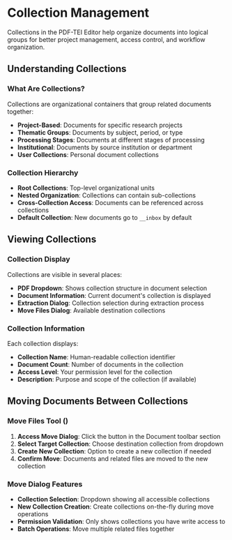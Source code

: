 # Collection Management

Collections in the PDF-TEI Editor help organize documents into logical groups for better project management, access control, and workflow organization.

## Understanding Collections

### What Are Collections?
Collections are organizational containers that group related documents together:
- **Project-Based**: Documents for specific research projects
- **Thematic Groups**: Documents by subject, period, or type
- **Processing Stages**: Documents at different stages of processing
- **Institutional**: Documents by source institution or department
- **User Collections**: Personal document collections

### Collection Hierarchy
- **Root Collections**: Top-level organizational units
- **Nested Organization**: Collections can contain sub-collections
- **Cross-Collection Access**: Documents can be referenced across collections
- **Default Collection**: New documents go to `__inbox` by default

## Viewing Collections

### Collection Display
Collections are visible in several places:
- **PDF Dropdown**: Shows collection structure in document selection
- **Document Information**: Current document's collection is displayed
- **Extraction Dialog**: Collection selection during extraction process
- **Move Files Dialog**: Available destination collections

### Collection Information
Each collection displays:
- **Collection Name**: Human-readable collection identifier
- **Document Count**: Number of documents in the collection
- **Access Level**: Your permission level for the collection
- **Description**: Purpose and scope of the collection (if available)

## Moving Documents Between Collections

### Move Files Tool (<sl-icon name="folder-symlink"></sl-icon>)
1. **Access Move Dialog**: Click the <sl-icon name="folder-symlink"></sl-icon> button in the Document toolbar section
2. **Select Target Collection**: Choose destination collection from dropdown
3. **Create New Collection**: Option to create a new collection if needed
4. **Confirm Move**: Documents and related files are moved to the new collection

### Move Dialog Features
- **Collection Selection**: Dropdown showing all accessible collections
- **New Collection Creation**: Create collections on-the-fly during move operations
- **Permission Validation**: Only shows collections you have write access to
- **Batch Operations**: Move multiple related files together
